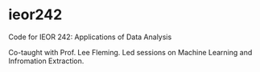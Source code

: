 # ieor242
Code for IEOR 242: Applications of Data Analysis

Co-taught with Prof. Lee Fleming. Led sessions on Machine Learning and Infromation Extraction.

